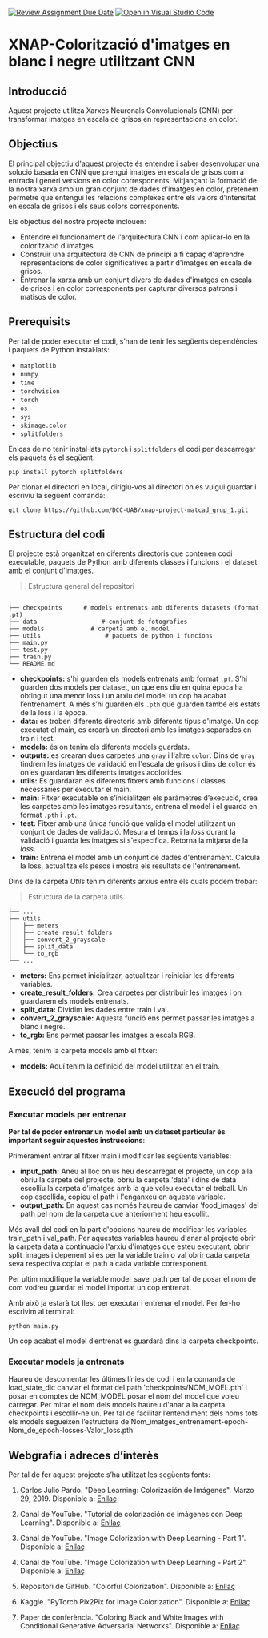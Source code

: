 [![Review Assignment Due Date](https://classroom.github.com/assets/deadline-readme-button-24ddc0f5d75046c5622901739e7c5dd533143b0c8e959d652212380cedb1ea36.svg)](https://classroom.github.com/a/sPgOnVC9)
[![Open in Visual Studio Code](https://classroom.github.com/assets/open-in-vscode-718a45dd9cf7e7f842a935f5ebbe5719a5e09af4491e668f4dbf3b35d5cca122.svg)](https://classroom.github.com/online_ide?assignment_repo_id=11118680&assignment_repo_type=AssignmentRepo)
# XNAP-Colorització d'imatges en blanc i negre utilitzant CNN

##  Introducció

Aquest projecte utilitza Xarxes Neuronals Convolucionals (CNN) per transformar imatges en escala de grisos en representacions en color.

## Objectius
El principal objectiu d'aquest projecte és entendre i saber desenvolupar una solució basada en CNN que prengui imatges en escala de grisos com a entrada i generi versions en color corresponents. Mitjançant la formació de la nostra xarxa amb un gran conjunt de dades d'imatges en color, pretenem permetre que entengui les relacions complexes entre els valors d'intensitat en escala de grisos i els seus colors corresponents.

Els objectius del nostre projecte inclouen:

- Entendre el funcionament de l'arquitectura CNN i com aplicar-lo en la colorització d'imatges.
- Construir una arquitectura de CNN de principi a fi capaç d'aprendre representacions de color significatives a partir d'imatges en escala de grisos.
- Entrenar la xarxa amb un conjunt divers de dades d'imatges en escala de grisos i en color corresponents per capturar diversos patrons i matisos de color.

## Prerequisits
Per tal de poder executar el codi, s’han de tenir les següents dependències i paquets de Python instal·lats:
- `matplotlib`
- `numpy`
- `time`
- `torchvision`
- `torch`
- `os`
- `sys`
- `skimage.color`
- `splitfolders`

En cas de no tenir instal·lats `pytorch` i `splitfolders` el codi per descarregar els paquets és el següent:
```
pip install pytorch splitfolders
```
Per clonar el directori en local, dirigiu-vos al directori on es vulgui guardar i escriviu la següent comanda:
```
git clone https://github.com/DCC-UAB/xnap-project-matcad_grup_1.git
```

## Estructura del codi

El projecte està organitzat en diferents directoris que contenen codi executable, paquets de Python amb diferents classes i funcions i el dataset amb el conjunt d'imatges.
> Estructura general del repositori

```
.
├── checkpoints      # models entrenats amb diferents datasets (format .pt)
├── data                  # conjunt de fotografies
├── models             # carpeta amb el model
├── utils                  # paquets de python i funcions
├── main.py       
├── test.py       
├── train.py
└── README.md
```

- **checkpoints:** s'hi guarden els models entrenats amb format `.pt`. S’hi guarden dos models per dataset, un que ens diu en quina època ha obtingut una menor loss i un arxiu del model un cop ha acabat l’entrenament. A més s’hi guarden els `.pth` que guarden també els estats de la loss i la època.
- **data:** es troben diferents directoris amb diferents tipus d'imatge. Un cop executat el main, es crearà un directori amb les imatges separades en train i test.
- **models:** és on tenim els diferents models guardats.
- **outputs:** es crearan dues carpetes una `gray` i l'altre `color`. Dins de `gray` tindrem les imatges de validació en l'escala de grisos i dins de `color` és on es guardaran les diferents imatges acolorides.
- **utils:** Es guardaran els diferents fitxers amb funcions i classes necessàries per executar el main.
- **main:** Fitxer executable on s’inicialitzen els paràmetres d’execució, crea les carpetes amb les imatges resultants, entrena el model i el guarda en format `.pth` i `.pt`.
- **test:** Fitxer amb una única funció que valida el model utilitzant un conjunt de dades de validació. Mesura el temps i la *loss* durant la validació i guarda les imatges si s'especifica. Retorna la mitjana de la *loss*.
- **train:** Entrena el model amb un conjunt de dades d'entrenament. Calcula la loss, actualitza els pesos i mostra els resultats de l'entrenament.

Dins de la carpeta *Utils* tenim diferents arxius entre els quals podem trobar:
> Estructura de la carpeta utils
```
├── ...
├── utils                 
│   ├── meters       
│   ├── create_result_folders       
│   ├── convert_2_grayscale       
│   ├── split_data      
│   └── to_rgb              
└── ...
```

- **meters:** Ens permet inicialitzar, actualitzar i reiniciar les diferents variables.
- **create_result_folders:** Crea carpetes per distribuir les imatges i on guardarem els models entrenats.
- **split_data:** Dividim les dades entre train i val.
- **convert_2_grayscale:** Aquesta funció ens permet passar les imatges a blanc i negre.
- **to_rgb:** Ens permet passar les imatges a escala RGB.

A més, tenim la carpeta models amb el fitxer:
- **models:** Aquí tenim la definició del model utilitzat en el train.

## Execució del programa

### Executar models per entrenar
**Per tal de poder entrenar un model amb un dataset particular és important seguir aquestes instruccions**: 

Primerament entrar al fitxer main i modificar les següents variables:
- **input_path:** Aneu al lloc on us heu descarregat el projecte, un cop allà obriu la carpeta del projecte, obriu la carpeta 'data' i dins de data escolliu la carpeta d'imatges amb la que voleu executar el treball. Un cop escollida, copieu el path i l'enganxeu en aquesta variable.
- **output_path:** En aquest cas només haureu de canviar 'food_images' del path pel nom de la carpeta que anteriorment heu escollit.

Més avall del codi en la part d'opcions haureu de modificar les variables train_path i val_path.
Per aquestes variables haureu d'anar al projecte obrir la carpeta data a continuació l'arxiu d'imatges que esteu executant, obrir split_images i depenent si és per la variable train o val obrir cada carpeta seva respectiva copiar el path a cada variable corresponent.

Per ultim modifique la variable model_save_path per tal de posar el nom de com vodreu guardar el model importat un cop entrenat.

Amb això ja estarà tot llest per executar i entrenar el model. Per fer-ho escrivim al terminal:
```
python main.py

```
Un cop acabat el model d’entrenat es guardarà dins la carpeta checkpoints.

### Executar models ja entrenats 


Haureu de descomentar les últimes línies de codi i en la comanda de load_state_dic canviar el format del path 'checkpoints/NOM_MOEL.pth' i posar en comptes de NOM_MODEL posar el nom del model que voleu carregar. Per mirar el nom dels models haureu d'anar a la carpeta checkpoints i escollir-ne un.
Per tal de facilitar l’entendiment dels noms tots els models segueixen l’estructura de Nom_imatges_entrenament-epoch-Nom_de_epoch-losses-Valor_loss.pth 







## Webgrafia i adreces d’interès
Per tal de fer aquest projecte s’ha utilitzat les següents fonts:

1. Carlos Julio Pardo. "Deep Learning: Colorización de Imágenes". Marzo 29, 2019. Disponible a: [Enllaç](https://carlosjuliopardoblog.wordpress.com/2019/03/29/deep-learning-colorizacion-de-imagenes/)

2. Canal de YouTube. "Tutorial de colorización de imágenes con Deep Learning". Disponible a: [Enllaç](https://www.youtube.com/watch?v=eXSJ94ldsoc&feature=youtu.be)

3. Canal de YouTube. "Image Colorization with Deep Learning - Part 1". Disponible a: [Enllaç](https://youtu.be/_JOvupaUcjU)

4. Canal de YouTube. "Image Colorization with Deep Learning - Part 2". Disponible a: [Enllaç](https://youtu.be/a-_vIs1zoBc)

5. Repositori de GitHub. "Colorful Colorization". Disponible a: [Enllaç](https://github.com/Time0o/colorful-colorization)

6. Kaggle. "PyTorch Pix2Pix for Image Colorization". Disponible a: [Enllaç](https://www.kaggle.com/code/orkatz2/pytorch-pix-2-pix-for-image-colorization/notebook)

7. Paper de conferència. "Coloring Black and White Images with Conditional Generative Adversarial Networks". Disponible a: [Enllaç](https://ceur-ws.org/Vol-2485/paper47.pdf)


